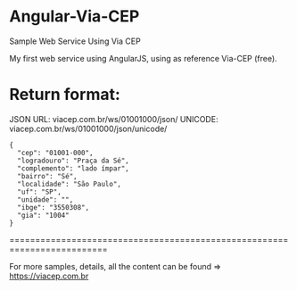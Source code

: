 # Angular-Via-CEP
Sample Web Service Using Via CEP

My first web service using AngularJS, using as reference Via-CEP (free).

Return format:
=========================================================================
JSON
URL: viacep.com.br/ws/01001000/json/ 
UNICODE: viacep.com.br/ws/01001000/json/unicode/

    {
      "cep": "01001-000",
      "logradouro": "Praça da Sé",
      "complemento": "lado ímpar",
      "bairro": "Sé",
      "localidade": "São Paulo",
      "uf": "SP",
      "unidade": "",
      "ibge": "3550308",
      "gia": "1004"
    }
  =========================================================================
  
 For more samples, details, all the content can be found => https://viacep.com.br
 
 
